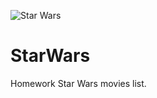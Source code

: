 ![Star Wars](https://upload.wikimedia.org/wikipedia/commons/thumb/6/6c/Star_Wars_Logo.svg/1280px-Star_Wars_Logo.svg.png)

# StarWars
Homework Star Wars movies list. 
